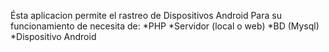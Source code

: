 Ésta aplicacion permite el rastreo de Dispositivos Android
Para su funcionamiento de necesita de:
  *PHP
  *Servidor (local o web)
  *BD (Mysql)
  *Dispositivo Android
